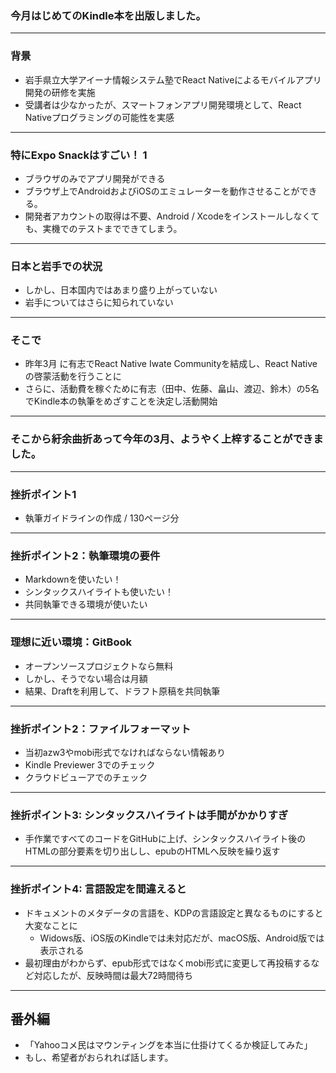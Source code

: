 ### 今月はじめてのKindle本を出版しました。
---
### 背景

- 岩手県立大学アイーナ情報システム塾でReact Nativeによるモバイルアプリ開発の研修を実施
- 受講者は少なかったが、スマートフォンアプリ開発環境として、React Nativeプログラミングの可能性を実感

---

### 特にExpo Snackはすごい！ 1
- ブラウザのみでアプリ開発ができる
- ブラウザ上でAndroidおよびiOSのエミュレーターを動作させることができる。
- 開発者アカウントの取得は不要、Android / Xcodeをインストールしなくても、実機でのテストまでできてしまう。

---

### 日本と岩手での状況
- しかし、日本国内ではあまり盛り上がっていない
- 岩手についてはさらに知られていない

---

### そこで
- 昨年3月 に有志でReact Native Iwate Communityを結成し、React Nativeの啓蒙活動を行うことに
- さらに、活動費を稼ぐために有志（田中、佐藤、畠山、渡辺、鈴木）の5名でKindle本の執筆をめざすことを決定し活動開始

---

### そこから紆余曲折あって今年の3月、ようやく上梓することができました。

---

### 挫折ポイント1
- 執筆ガイドラインの作成 / 130ページ分

---
### 挫折ポイント2：執筆環境の要件
- Markdownを使いたい！
- シンタックスハイライトも使いたい！
- 共同執筆できる環境が使いたい

---
### 理想に近い環境：GitBook
- オープンソースプロジェクトなら無料
- しかし、そうでない場合は月額
- 結果、Draftを利用して、ドラフト原稿を共同執筆

---
### 挫折ポイント2：ファイルフォーマット
- 当初azw3やmobi形式でなければならない情報あり
- Kindle Previewer 3でのチェック
- クラウドビューアでのチェック

---
### 挫折ポイント3: シンタックスハイライトは手間がかかりすぎ
- 手作業ですべてのコードをGitHubに上げ、シンタックスハイライト後のHTMLの部分要素を切り出しし、epubのHTMLへ反映を繰り返す

---
### 挫折ポイント4: 言語設定を間違えると
- ドキュメントのメタデータの言語を、KDPの言語設定と異なるものにすると大変なことに
  - Widows版、iOS版のKindleでは未対応だが、macOS版、Android版では表示される
- 最初理由がわからず、epub形式ではなくmobi形式に変更して再投稿するなど対応したが、反映時間は最大72時間待ち
---
## 番外編
- 「Yahooコメ民はマウンティングを本当に仕掛けてくるか検証してみた」
 - もし、希望者がおられれば話します。
